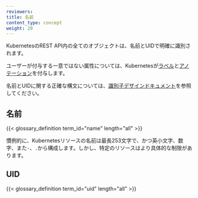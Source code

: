```yaml
---
reviewers:
title: 名前
content_type: concept
weight: 20
---
```


<!-- overview -->

KubernetesのREST API内の全てのオブジェクトは、名前とUIDで明確に識別されます。

ユーザーが付与する一意ではない属性については、Kubernetesが[ラベル](/docs/user-guide/labels)と[アノテーション](/docs/concepts/overview/working-with-objects/annotations/)を付与します。

名前とUIDに関する正確な構文については、[識別子デザインドキュメント](https://git.k8s.io/community/contributors/design-proposals/architecture/identifiers.md)を参照してください。



<!-- body -->

## 名前

{{< glossary_definition term_id="name" length="all" >}}

慣例的に、Kubernetesリソースの名前は最長253文字で、かつ英小文字、数字、また`-`、`.`から構成します。しかし、特定のリソースはより具体的な制限があります。

## UID

{{< glossary_definition term_id="uid" length="all" >}}


